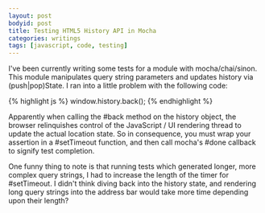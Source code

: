 ```yaml
---
layout: post
bodyid: post
title: Testing HTML5 History API in Mocha
categories: writings
tags: [javascript, code, testing]
---
```


I've been currently writing some tests for a module with mocha/chai/sinon. This module manipulates query string parameters and updates history via (push|pop)State. I ran into a little problem with the following code:

{% highlight js %}
window.history.back();
{% endhighlight %}

Apparently when calling the #back method on the history object, the browser relinquishes control of the JavaScript / UI rendering thread to update the actual location state. So in consequence, you must wrap your assertion in a #setTimeout function, and then call mocha's #done callback to signify test completion.

One funny thing to note is that running tests which generated longer, more complex query strings, I had to increase the length of the timer for #setTimeout. I didn't think diving back into the history state, and rendering long query strings into the address bar would take more time depending upon their length?
